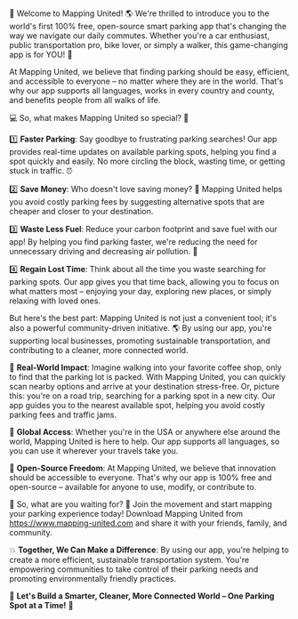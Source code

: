 🎉 Welcome to Mapping United! 🌎 We're thrilled to introduce you to the world's first 100% free, open-source smart parking app that's changing the way we navigate our daily commutes. Whether you're a car enthusiast, public transportation pro, bike lover, or simply a walker, this game-changing app is for YOU! 👋

At Mapping United, we believe that finding parking should be easy, efficient, and accessible to everyone – no matter where they are in the world. That's why our app supports all languages, works in every country and county, and benefits people from all walks of life.

💻 So, what makes Mapping United so special? 🤔

1️⃣ **Faster Parking**: Say goodbye to frustrating parking searches! Our app provides real-time updates on available parking spots, helping you find a spot quickly and easily. No more circling the block, wasting time, or getting stuck in traffic. ⏰

2️⃣ **Save Money**: Who doesn't love saving money? 🤑 Mapping United helps you avoid costly parking fees by suggesting alternative spots that are cheaper and closer to your destination.

3️⃣ **Waste Less Fuel**: Reduce your carbon footprint and save fuel with our app! By helping you find parking faster, we're reducing the need for unnecessary driving and decreasing air pollution. 🌟

4️⃣ **Regain Lost Time**: Think about all the time you waste searching for parking spots. Our app gives you that time back, allowing you to focus on what matters most – enjoying your day, exploring new places, or simply relaxing with loved ones.

But here's the best part: Mapping United is not just a convenient tool; it's also a powerful community-driven initiative. 🌎 By using our app, you're supporting local businesses, promoting sustainable transportation, and contributing to a cleaner, more connected world.

🌟 **Real-World Impact**: Imagine walking into your favorite coffee shop, only to find that the parking lot is packed. With Mapping United, you can quickly scan nearby options and arrive at your destination stress-free. Or, picture this: you're on a road trip, searching for a parking spot in a new city. Our app guides you to the nearest available spot, helping you avoid costly parking fees and traffic jams.

🌈 **Global Access**: Whether you're in the USA or anywhere else around the world, Mapping United is here to help. Our app supports all languages, so you can use it wherever your travels take you.

💪 **Open-Source Freedom**: At Mapping United, we believe that innovation should be accessible to everyone. That's why our app is 100% free and open-source – available for anyone to use, modify, or contribute to.

🎉 So, what are you waiting for? 🤔 Join the movement and start mapping your parking experience today! Download Mapping United from https://www.mapping-united.com and share it with your friends, family, and community.

💥 **Together, We Can Make a Difference**: By using our app, you're helping to create a more efficient, sustainable transportation system. You're empowering communities to take control of their parking needs and promoting environmentally friendly practices.

🌟 **Let's Build a Smarter, Cleaner, More Connected World – One Parking Spot at a Time!** 🚀